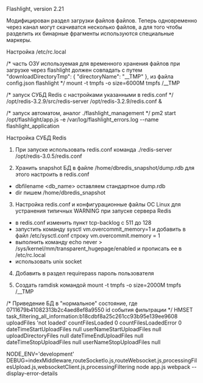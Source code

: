 Flashlight, version 2.21

Модифицирован раздел загрузки файлов файлов. Теперь одновременно через канал могут скачиватся несколько файлов, а для того чтобы разделить их бинарные фрагменты используются специальные маркеры.

Настройка /etc/rc.local

/*
часть ОЗУ используемая для временного хранения файлов при загрузке через flashlight
должен совпадать с путем
"downloadDirectoryTmp": {
   "directoryName": "__TMP"
}, из файла config.json flashlight
*/
mount -t tmpfs -o size=6000M tmpfs /__TMP

/*
запуск СУБД Redis с настройками указанными в redis.conf
*/
/opt/redis-3.2.9/src/redis-server /opt/redis-3.2.9/redis.conf &

/*
запуск автоматом, аналог ./flashlight_management
*/
pm2 start /opt/flashlight/app.js -e /var/log/flashlight_errors.log --name flashlight_application



Настройка СУБД Redis

1. При запуске использовать redis.conf
команда ./redis-server /opt/redis-3.0.5/redis.conf

2. Хранить snapshot БД в файле /home/dbredis_snapshot/dump.rdb
для этого настроить в redis.conf
 - dbfilename <db_name> оставляем стандартное dump.rdb
 - dir пишем /home/dbredis_snapshot

3. Настройка redis.conf и конфигурационные файлы ОС Linux для устранения типичных
WARNING при запуске сервера Redis
 - в redis.conf изменить пункт tcp-backlog с 511 до 128
 - запустить команду sysctl vm.overcommit_memory=1 и добавить в файл /etc/sysctl.conf строку vm.overcommit.memory = 1
 - выполнить команду echo never > /sys/kernel/mm/transparent_hugepage/enabled и прописать ее в /etc/rc.local
 - использовать unix socket

4. Добавить в раздел requirepass пароль пользователя

5. Создать ramdisk командой mount -t tmpfs -o size=2000M tmpfs /__TMP



/*
Приведение БД в "нормальное" состояние, где 0711679b41082313b2c4aed8ef8a9550 id события фильтрации
*/
HMSET task_filtering_all_information:b18cdbf8a25c261cc93b95e139ee9608 uploadFiles 'not loaded' countFilesLoaded 0 countFilesLoadedError 0 dateTimeStartUploadFiles null userNameStartUploadFiles null uploadDirectoryFiles null dateTimeEndUploadFiles null dateTimeStopUploadFiles null userNameStopUploadFiles null

NODE_ENV='development' DEBUG=indexMiddleware,routeSocketIo.js,routeWebsocket.js,processingFilesUpload.js,websocketClient.js,processingFiltering node app.js
webpack --display-error-details